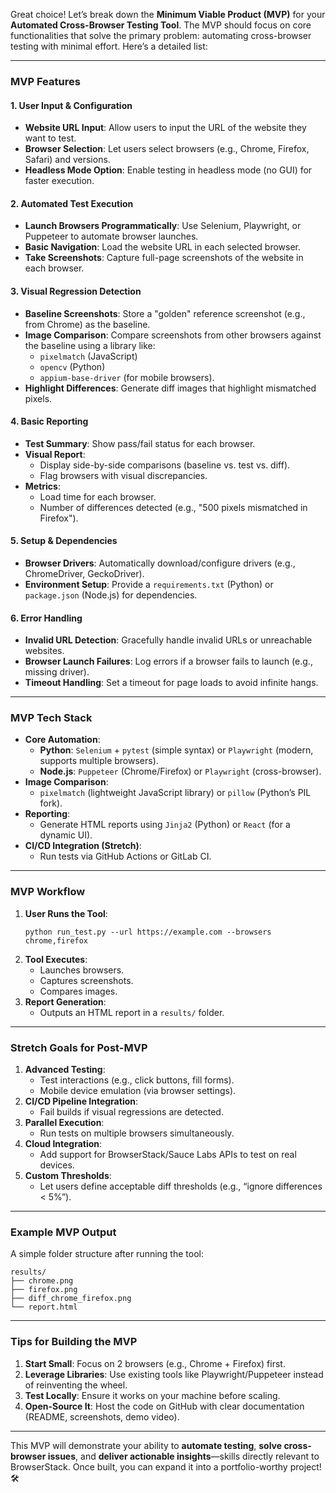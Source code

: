 Great choice! Let’s break down the **Minimum Viable Product (MVP)** for your **Automated Cross-Browser Testing Tool**. The MVP should focus on core functionalities that solve the primary problem: automating cross-browser testing with minimal effort. Here’s a detailed list:

---

### **MVP Features**
#### 1. **User Input & Configuration**
   - **Website URL Input**: Allow users to input the URL of the website they want to test.
   - **Browser Selection**: Let users select browsers (e.g., Chrome, Firefox, Safari) and versions.
   - **Headless Mode Option**: Enable testing in headless mode (no GUI) for faster execution.

#### 2. **Automated Test Execution**
   - **Launch Browsers Programmatically**: Use Selenium, Playwright, or Puppeteer to automate browser launches.
   - **Basic Navigation**: Load the website URL in each selected browser.
   - **Take Screenshots**: Capture full-page screenshots of the website in each browser.

#### 3. **Visual Regression Detection**
   - **Baseline Screenshots**: Store a "golden" reference screenshot (e.g., from Chrome) as the baseline.
   - **Image Comparison**: Compare screenshots from other browsers against the baseline using a library like:
     - `pixelmatch` (JavaScript)
     - `opencv` (Python)
     - `appium-base-driver` (for mobile browsers).
   - **Highlight Differences**: Generate diff images that highlight mismatched pixels.

#### 4. **Basic Reporting**
   - **Test Summary**: Show pass/fail status for each browser.
   - **Visual Report**:
     - Display side-by-side comparisons (baseline vs. test vs. diff).
     - Flag browsers with visual discrepancies.
   - **Metrics**:
     - Load time for each browser.
     - Number of differences detected (e.g., "500 pixels mismatched in Firefox").

#### 5. **Setup & Dependencies**
   - **Browser Drivers**: Automatically download/configure drivers (e.g., ChromeDriver, GeckoDriver).
   - **Environment Setup**: Provide a `requirements.txt` (Python) or `package.json` (Node.js) for dependencies.

#### 6. **Error Handling**
   - **Invalid URL Detection**: Gracefully handle invalid URLs or unreachable websites.
   - **Browser Launch Failures**: Log errors if a browser fails to launch (e.g., missing driver).
   - **Timeout Handling**: Set a timeout for page loads to avoid infinite hangs.

---

### **MVP Tech Stack**
- **Core Automation**: 
  - **Python**: `Selenium` + `pytest` (simple syntax) or `Playwright` (modern, supports multiple browsers).
  - **Node.js**: `Puppeteer` (Chrome/Firefox) or `Playwright` (cross-browser).
- **Image Comparison**: 
  - `pixelmatch` (lightweight JavaScript library) or `pillow` (Python’s PIL fork).
- **Reporting**: 
  - Generate HTML reports using `Jinja2` (Python) or `React` (for a dynamic UI).
- **CI/CD Integration (Stretch)**: 
  - Run tests via GitHub Actions or GitLab CI.

---

### **MVP Workflow**
1. **User Runs the Tool**:
   ```
   python run_test.py --url https://example.com --browsers chrome,firefox
   ```
2. **Tool Executes**:
   - Launches browsers.
   - Captures screenshots.
   - Compares images.
3. **Report Generation**:
   - Outputs an HTML report in a `results/` folder.

---

### **Stretch Goals for Post-MVP**
1. **Advanced Testing**:
   - Test interactions (e.g., click buttons, fill forms).
   - Mobile device emulation (via browser settings).
2. **CI/CD Pipeline Integration**:
   - Fail builds if visual regressions are detected.
3. **Parallel Execution**:
   - Run tests on multiple browsers simultaneously.
4. **Cloud Integration**:
   - Add support for BrowserStack/Sauce Labs APIs to test on real devices.
5. **Custom Thresholds**:
   - Let users define acceptable diff thresholds (e.g., “ignore differences < 5%”).

---

### **Example MVP Output**
A simple folder structure after running the tool:
```
results/
├── chrome.png
├── firefox.png
├── diff_chrome_firefox.png
└── report.html
```

---

### **Tips for Building the MVP**
1. **Start Small**: Focus on 2 browsers (e.g., Chrome + Firefox) first.
2. **Leverage Libraries**: Use existing tools like Playwright/Puppeteer instead of reinventing the wheel.
3. **Test Locally**: Ensure it works on your machine before scaling.
4. **Open-Source It**: Host the code on GitHub with clear documentation (README, screenshots, demo video).

---

This MVP will demonstrate your ability to **automate testing**, **solve cross-browser issues**, and **deliver actionable insights**—skills directly relevant to BrowserStack. Once built, you can expand it into a portfolio-worthy project! 🛠️
